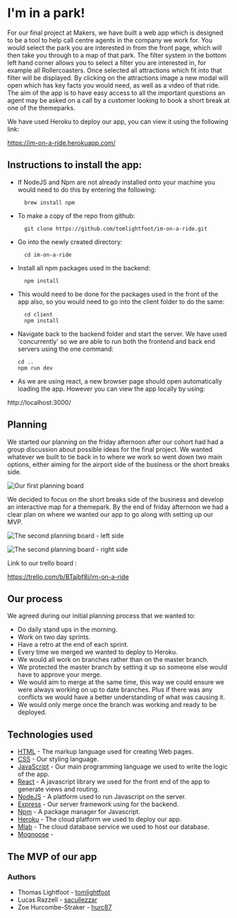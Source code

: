 # I'm in a park!


For our final project at Makers, we have built a web app which is designed to be a tool to help call centre agents in the company we work for. You would select the park you are interested in from the front page, which will then take you through to a map of that park. The filter system in the bottom left hand corner allows you to select a filter you are interested in, for example all Rollercoasters. Once selected all attractions which fit into that filter will be displayed. By clicking on the attractions image a new modal will open which has key facts you would need, as well as a video of that ride. The aim of the app is to have easy access to all the important questions an agent may be asked on a call by a customer looking to book a short break at one of the themeparks.

We have used Heroku to deploy our app, you can view it using the following link:

https://im-on-a-ride.herokuapp.com/


## Instructions to install the app:

* If NodeJS and Npm are not already installed onto your machine you would need to do this by entering the following:

        brew install npm

* To make a copy of the repo from github:

        git clone https://github.com/tomlightfoot/im-on-a-ride.git

* Go into the newly created directory:

        cd im-on-a-ride

* Install all npm packages used in the backend:

        npm install

* This would need to be done for the packages used in the front of the app also, so you would need to go into the client folder to do the same:

        cd client
        npm install

* Navigate back to the backend folder and start the server. We have used 'concurrently' so we are able to run both the frontend and back end servers using the one command:

      cd ..
      npm run dev

* As we are using react, a new browser page should open automatically loading the app. However you can view the app locally by using:

http://localhost:3000/


## Planning

We started our planning on the friday afternoon after our cohort had had a group discussion about possible ideas for the final project. We wanted whatever we built to tie back in to where we work so went down two main options, either aiming for the airport side of the business or the short breaks side.  


![Our first planning board](https://i346.photobucket.com/albums/p401/kapoochi9090/Image%20from%20iOS_zpsbhvcsvol.jpg)


We decided to focus on the short breaks side of the business and develop an interactive map for a themepark. By the end of friday afternoon we had a clear plan on where we wanted our app to go along with setting up our MVP.


![The second planning board - left side](http://i346.photobucket.com/albums/p401/kapoochi9090/Image%20from%20iOS%201_zpswu7cuxpe.jpg)


![The second planning board - right side](http://i346.photobucket.com/albums/p401/kapoochi9090/Image%20from%20iOS%202_zpsvnbebb90.jpg)


Link to our trello board :

https://trello.com/b/BTajbf8i/im-on-a-ride


## Our process

We agreed during our initial planning process that we wanted to:
* Do daily stand ups in the morning.
* Work on two day sprints.
* Have a retro at the end of each sprint.
* Every time we merged we wanted to deploy to Heroku.
* We would all work on branches rather than on the master branch.
* We protected the master branch by setting it up so someone else would have to approve your merge.
* We would aim to merge at the same time, this way we could ensure we were always working on up to date branches. Plus if there was any conflicts we would have a better understanding of what was causing it.
* We would only merge once the branch was working and ready to be deployed.


## Technologies used

* [HTML](https://html.com/) - The markup language used for creating Web pages.
* [CSS](https://developer.mozilla.org/en-US/docs/Web/CSS) - Our styling language.
* [JavaScript](https://www.javascript.com/) - Our main programming language we used to write the logic of the app.
* [React](https://reactjs.org/) - A javascript library we used for the front end of the app to generate views and routing.
* [NodeJS](https://nodejs.org/en/) - A platform used to run Javascript on the server.
* [Express](https://expressjs.com/) - Our server framework using for the backend.
* [Npm](https://www.npmjs.com/) - A package manager for Javascript.
* [Heroku](https://www.heroku.com/) - The cloud platform we used to deploy our app.
* [Mlab](https://mlab.com) - The cloud database service we used to host our database. 
* [Mognoose](https://mongoosejs.com/) - 


## The MVP of our app  

### Authors

* Thomas Lightfoot - [tomlightfoot](https://github.com/tomlightfoot)
* Lucas Razzell - [sacullezzar](https://github.com/sacullezzar)
* Zoe Hurcombe-Straker - [hurc87](https://github.com/hurc87)
